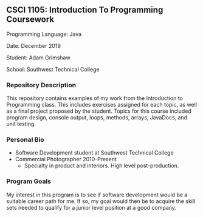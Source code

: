 ## CSCI 1105: Introduction To Programming Coursework

<p>Programming Language: Java </p>
<p>Date: December 2019 </p>
<p>Student: Adam Grimshaw </p>
<p>School: Southwest Technical College </p>

### Repository Description

This repository contains examples of my work from the Introduction to Programming class. This includes exercises assigned for each topic, as well as a final project proposed by the student. Topics for this course included program design, console output, loops, methods, arrays, JavaDocs, and unit testing.

### Personal Bio

- Software Development student at Southwest Technical College
- Commercial Photographer 2010-Present
  - Specialty in product and interiors. High level post-production.

### Program Goals

My interest in this program is to see if software development would be a suitable career path for me. If so, my goal would then be to acquire the skill sets needed to qualify for a junior level position at a good company.
